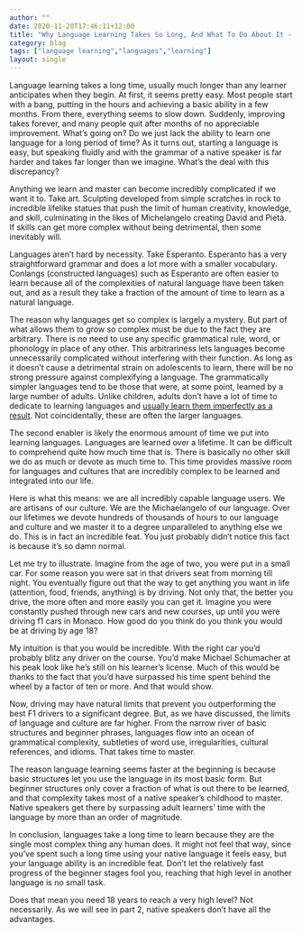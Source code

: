 ```yaml
---
author: ""
date: 2020-11-20T17:46:11+12:00
title: "Why Language Learning Takes So Long, And What To Do About It - Part 1"
category: blog
tags: ["language learning","languages","learning"]
layout: single
---
```


Language learning takes a long time, usually much longer than any learner anticipates when they begin. At first, it seems pretty easy. Most people start with a bang, putting in the hours and achieving a basic ability in a few months. From there, everything seems to slow down. Suddenly, improving takes forever, and many people quit after months of no appreciable improvement. What’s going on? Do we just lack the ability to learn one language for a long period of time? As it turns out, starting a language is easy, but speaking fluidly and with the grammar of a native speaker is far harder and takes far longer than we imagine. What’s the deal with this discrepancy?

Anything we learn and master can become incredibly complicated if we want it to. Take art. Sculpting developed from simple scratches in rock to incredible lifelike statues that push the limit of human creativity, knowledge, and skill, culminating in the likes of Michelangelo creating David and Pietà. If skills can get more complex without being detrimental, then some inevitably will.

Languages aren’t hard by necessity. Take Esperanto. Esperanto has a very straightforward grammar and does a lot more with a smaller vocabulary. Conlangs (constructed languages) such as Esperanto are often easier to learn because all of the complexities of natural language have been taken out, and as a result they take a fraction of the amount of time to learn as a natural language.

The reason why languages get so complex is largely a mystery. But part of what allows them to grow so complex must be due to the fact they are arbitrary. There is no need to use any specific grammatical rule, word, or phonology in place of any other. This arbitrariness lets languages become unnecessarily complicated without interfering with their function. As long as it doesn’t cause a detrimental strain on adolescents to learn, there will be no strong pressure against complexifying a language. The grammatically simpler languages tend to be those that were, at some point, learned by a large number of adults. Unlike children, adults don’t have a lot of time to dedicate to learning languages and [usually learn them imperfectly as a result]( https://sajforbes.github.io/why-adults-make-mistakes-when-children-dont/). Not coincidentally, these are often the larger languages.

The second enabler is likely the enormous amount of time we put into learning languages. Languages are learned over a lifetime. It can be difficult to comprehend quite how much time that is.  There is basically no other skill we do as much or devote as much time to. This time provides massive room for languages and cultures that are incredibly complex to be learned and integrated into our life.

Here is what this means: we are all incredibly capable language users. We are artisans of our culture. We are the Michaelangelo of our language. Over our lifetimes we devote hundreds of thousands of hours to our language and culture and we master it to a degree unparalleled to anything else we do. This is in fact an incredible feat. You just probably didn’t notice this fact is because it’s so damn normal.

Let me try to illustrate. Imagine from the age of two, you were put in a small car. For some reason you were sat in that drivers seat from morning till night. You eventually figure out that the way to get anything you want in life (attention, food, friends, anything) is by driving. Not only that, the better you drive, the more often and more easily you can get it. Imagine you were constantly pushed through new cars and new courses, up until you were driving f1 cars in Monaco. How good do you think do you think you would be at driving by age 18?

My intuition is that you would be incredible. With the right car you’d probably blitz any driver on the course. You’d make Michael Schumacher at his peak look like he’s still on his learner’s license. Much of this would be thanks to the fact that you’d have surpassed his time spent behind the wheel by a factor of ten or more. And that would show.

Now, driving may have natural limits that prevent you outperforming the best F1 drivers to a significant degree. But, as we have discussed, the limits of language and culture are far higher. From the narrow river of basic structures and beginner phrases, languages flow into an ocean of grammatical complexity, subtleties of word use, irregularities, cultural references, and idioms. That takes time to master.

The reason language learning seems faster at the beginning is because basic structures let you use the language in its most basic form. But beginner structures only cover a fraction of what is out there to be learned, and that complexity takes most of a native speaker’s childhood to master. Native speakers get there by surpassing adult learners’ time with the language by more than an order of magnitude.

In conclusion, languages take a long time to learn because they are the single most complex thing any human does. It might not feel that way, since you’ve spent such a long time using your native language it feels easy, but your language ability is an incredible feat. Don’t let the relatively fast progress of the beginner stages fool you, reaching that high level in another language is no small task.

Does that mean you need 18 years to reach a very high level? Not necessarily. As we will see in part 2, native speakers don’t have all the advantages.
